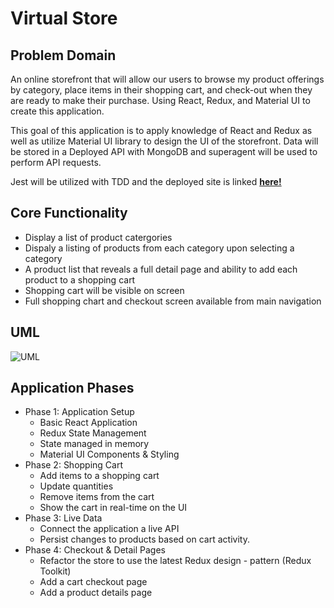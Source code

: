 # Virtual Store

## Problem Domain
  An online storefront that will allow our users to browse my product offerings by category, place items in their shopping cart, and check-out when they are ready to make their purchase. Using React, Redux, and Material UI to create this application. 

  This goal of this application is to apply knowledge of React and Redux as well as utilize Material UI library to design the UI of the storefront. Data will be stored in a Deployed API with MongoDB and superagent will be used to perform API requests. 

  Jest will be utilized with TDD and the deployed site is linked **[here!]()**

## Core Functionality
  - Display a list of product catergories
  - Dispaly a listing of products from each category upon selecting a category
  - A product list that reveals a full detail page and ability to add each product to a shopping cart
  - Shopping cart will be visible on screen
  - Full shopping chart and checkout screen available from main navigation

## UML
![UML]()

## Application Phases
  - Phase 1: Application Setup
      - Basic React Application
      - Redux State Management
      - State managed in memory
      - Material UI Components & Styling
  - Phase 2: Shopping Cart
      - Add items to a shopping cart
      - Update quantities
      - Remove items from the cart
      - Show the cart in real-time on the UI
  - Phase 3: Live Data
      - Connect the application a live API
      - Persist changes to products based on cart activity.
  - Phase 4: Checkout & Detail Pages
      - Refactor the store to use the latest Redux design   - pattern (Redux Toolkit)
      - Add a cart checkout page
      - Add a product details page